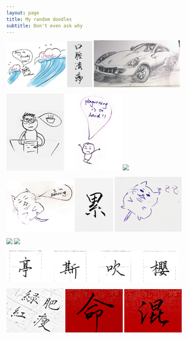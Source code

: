 ```yaml
---
layout: page
title: My random doodles
subtitle: Don't even ask why
---
```


<img src="/Doodles/IMG_8272.jpg" width="31%"> <img src="/Doodles/IMG_3089.jpg" width="13%"> <img src="/Doodles/IMG_2655.jpg" width="45%">

<img src="/Doodles/IMG_7684.jpg" width="30%"> <img src="/Doodles/IMG_7686.jpg" width="30%"><img src="/Doodles/IMG_7064.jpg" width="30%">

<img src="/Doodles/IMG_7692.jpg" width="35%"> <img src="/Doodles/IMG_2018.jpg" width="20%"> <img src="/Doodles/IMG_7694.jpg" width="35%">

<img src="/Doodles/IMG_7596.jpg" width="45%"> <img src="/Doodles/IMG_7751.jpg" width="45%"> 

<img src="/Doodles/IMG_2016.jpg" width="90%"> 

<img src="/Doodles/IMG_4742.jpg" width="30%"> <img src="/Doodles/IMG_20180210.jpg" width="30%"> <img src="/Doodles/IMG_20180211.jpg" width="30%">